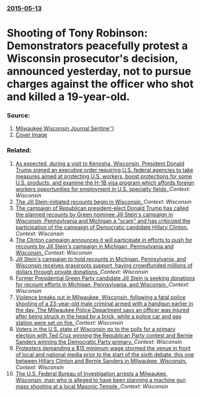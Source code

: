 ### [2015-05-13](/news/2015/05/13/index.md)

# Shooting of Tony Robinson: Demonstrators peacefully protest a Wisconsin prosecutor's decision, announced yesterday, not to pursue charges against the officer who shot and killed a 19-year-old. 




### Source:

1. [Milwaukee Wisconsin Journal Sentine''l](http://www.jsonline.com/news/crime/protesters-march-in-madison-day-after-da-declines-to-charge-officer-in-tony-robinson-killing-b994996-303603071.html)
1. [Cover Image](http://media.jrn.com/images/b99499639z.1_20150513172907_000_gr9b3iub.2-2.jpg)

### Related:

1. [As expected, during a visit to Kenosha, Wisconsin, President Donald Trump signed an executive order requiring U.S. federal agencies to take measures aimed at protecting U.S. workers, boost protections for some U.S. products, and examine the H-1B visa program which affords foreign workers opportunities for employment in U.S. specialty fields. ](/news/2017/04/18/as-expected-during-a-visit-to-kenosha-wisconsin-president-donald-trump-signed-an-executive-order-requiring-u-s-federal-agencies-to-take.md) _Context: Wisconsin_
2. [The Jill Stein-initiated recounts begin in Wisconsin. ](/news/2016/12/1/the-jill-stein-initiated-recounts-begin-in-wisconsin.md) _Context: Wisconsin_
3. [The campaign of Republican president-elect Donald Trump has called the planned recounts by Green nominee Jill Stein's campaign in Wisconsin, Pennsylvania and Michigan a "scam" and has criticized the participation of the campaign of Democratic candidate Hillary Clinton. ](/news/2016/11/27/the-campaign-of-republican-presidentaelect-donald-trump-has-called-the-planned-recounts-by-green-nominee-jill-stein-s-campaign-in-wisconsi.md) _Context: Wisconsin_
4. [The Clinton campaign announces it will participate in efforts to push for recounts by Jill Stein's campaign in Michigan, Pennsylvania and Wisconsin. ](/news/2016/11/26/the-clinton-campaign-announces-it-will-participate-in-efforts-to-push-for-recounts-by-jill-stein-s-campaign-in-michigan-pennsylvania-and-wi.md) _Context: Wisconsin_
5. [Jill Stein's campaign to hold recounts in Michigan, Pennsylvania, and Wisconsin receives grassroots support, having crowdfunded millions of dollars through private donations. ](/news/2016/11/25/jill-stein-s-campaign-to-hold-recounts-in-michigan-pennsylvania-and-wisconsin-receives-grassroots-support-having-crowdfunded-millions-of.md) _Context: Wisconsin_
6. [Former Presidential Green Party candidate Jill Stein is seeking donations for recount efforts in Michigan, Pennsylvania, and Wisconsin. ](/news/2016/11/24/former-presidential-green-party-candidate-jill-stein-is-seeking-donations-for-recount-efforts-in-michigan-pennsylvania-and-wisconsin.md) _Context: Wisconsin_
7. [Violence breaks out in Milwaukee, Wisconsin, following a fatal police shooting of a 23-year-old male criminal armed with a handgun earlier in the day. The Milwaukee Police Department says an officer was injured after being struck in the head by a brick, while a police car and gas station were set on fire. ](/news/2016/08/13/violence-breaks-out-in-milwaukee-wisconsin-following-a-fatal-police-shooting-of-a-23-year-old-male-criminal-armed-with-a-handgun-earlier-i.md) _Context: Wisconsin_
8. [Voters in the U.S. state of Wisconsin go to the polls for a primary election with Ted Cruz winning the Republican Party contest and Bernie Sanders winning the Democratic Party primary. ](/news/2016/04/5/voters-in-the-u-s-state-of-wisconsin-go-to-the-polls-for-a-primary-election-with-ted-cruz-winning-the-republican-party-contest-and-bernie-s.md) _Context: Wisconsin_
9. [Protesters demanding a $15 minimum wage stormed the venue in front of local and national media prior to the start of the sixth debate, this one between Hillary Clinton and Bernie Sanders in Milwaukee, Wisconsin. ](/news/2016/02/11/protesters-demanding-a-15-minimum-wage-stormed-the-venue-in-front-of-local-and-national-media-prior-to-the-start-of-the-sixth-debate-this.md) _Context: Wisconsin_
10. [The U.S. Federal Bureau of Investigation arrests a Milwaukee, Wisconsin, man who is alleged to have been planning a machine gun mass shooting at a local Masonic Temple. ](/news/2016/01/26/the-u-s-federal-bureau-of-investigation-arrests-a-milwaukee-wisconsin-man-who-is-alleged-to-have-been-planning-a-machine-gun-mass-shootin.md) _Context: Wisconsin_

